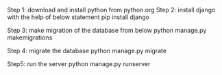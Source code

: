 Step 1: download and install python from python.org
Step 2: install django with the help of below statement
        pip install django

Step 3: make migration of the database from below
        python manage.py makemigrations

Step 4: migrate the database
        python manage.py migrate

Step5:  run the server
        python manage.py runserver
